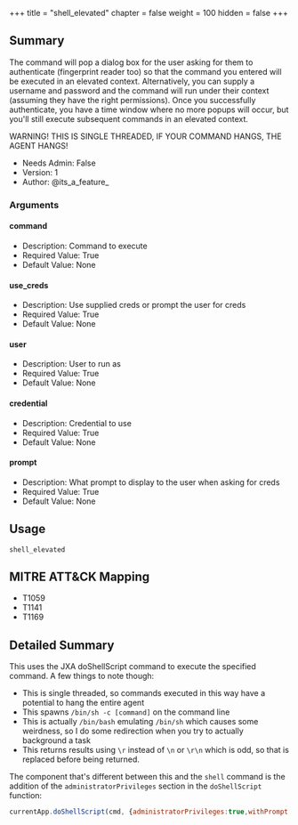 +++
title = "shell_elevated"
chapter = false
weight = 100
hidden = false
+++

## Summary

The command will pop a dialog box for the user asking for them to authenticate (fingerprint reader too) so that the command you entered will be executed in an elevated context. Alternatively, you can supply a username and password and the command will run under their context (assuming they have the right permissions). Once you successfully authenticate, you have a time window where no more popups will occur, but you'll still execute subsequent commands in an elevated context.

WARNING! THIS IS SINGLE THREADED, IF YOUR COMMAND HANGS, THE AGENT HANGS!
     
- Needs Admin: False  
- Version: 1  
- Author: @its_a_feature_  

### Arguments

#### command

- Description: Command to execute  
- Required Value: True  
- Default Value: None  

#### use_creds

- Description: Use supplied creds or prompt the user for creds   
- Required Value: True  
- Default Value: None  

#### user

- Description: User to run as   
- Required Value: True  
- Default Value: None  

#### credential

- Description: Credential to use  
- Required Value: True  
- Default Value: None  

#### prompt

- Description: What prompt to display to the user when asking for creds  
- Required Value: True  
- Default Value: None  

## Usage

```
shell_elevated
```

## MITRE ATT&CK Mapping

- T1059  
- T1141  
- T1169  
## Detailed Summary
This uses the JXA doShellScript command to execute the specified command. A few things to note though:
- This is single threaded, so commands executed in this way have a potential to hang the entire agent
- This spawns `/bin/sh -c [command]` on the command line
- This is actually `/bin/bash` emulating `/bin/sh` which causes some weirdness, so I do some redirection when you try to actually background a task
- This returns results using `\r` instead of `\n` or `\r\n` which is odd, so that is replaced before being returned.

The component that's different between this and the `shell` command is the addition of the `administratorPrivileges` section in the `doShellScript` function:
```JavaScript
currentApp.doShellScript(cmd, {administratorPrivileges:true,withPrompt:prompt});
```


